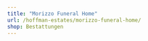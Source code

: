 ```yaml
---
title: "Morizzo Funeral Home"
url: /hoffman-estates/morizzo-funeral-home/
shop: Bestattungen
---
```

